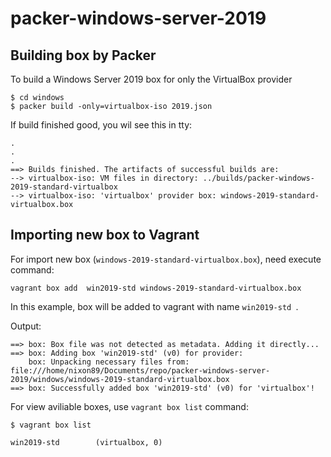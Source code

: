 # packer-windows-server-2019

## Building box by Packer
To build a Windows Server 2019 box for only the VirtualBox provider
```
$ cd windows
$ packer build -only=virtualbox-iso 2019.json
```
If build finished good, you wil see this in tty:
```
.
.
.
==> Builds finished. The artifacts of successful builds are:
--> virtualbox-iso: VM files in directory: ../builds/packer-windows-2019-standard-virtualbox
--> virtualbox-iso: 'virtualbox' provider box: windows-2019-standard-virtualbox.box
```
## Importing new box to Vagrant

For import new box (`windows-2019-standard-virtualbox.box`), need execute command:
```
vagrant box add  win2019-std windows-2019-standard-virtualbox.box
```

In this example, box will be added to vagrant with name `win2019-std `.

Output:
```
==> box: Box file was not detected as metadata. Adding it directly...
==> box: Adding box 'win2019-std' (v0) for provider: 
    box: Unpacking necessary files from: file:///home/nixon89/Documents/repo/packer-windows-server-2019/windows/windows-2019-standard-virtualbox.box
==> box: Successfully added box 'win2019-std' (v0) for 'virtualbox'!
```

For view aviliable boxes, use `vagrant box list` command:
```
$ vagrant box list

win2019-std        (virtualbox, 0)
```